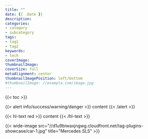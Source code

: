 ```yaml
---
title: ""
date: {{ .Date }}
description:
categories:
- category
- subcategory
tags:
- tag1
- tag2
keywords:
- tech
coverImage:
thumbnailImage: 
coverSize: full
metaAlignment: center
thumbnailImagePosition: left/bottom
#thumbnailImage: //example.com/image.jpg
---
```


<!--more-->
{{< toc >}}

{{< alert info/success/warning/danger >}} content {{< /alert >}}

{{< hl-text red >}} content {{< /hl-text >}}

{{< wide-image src="//d1u9biwaxjngwg.cloudfront.net/tag-plugins-showcase/car-1.jpg" title="Mercedes SLS" >}}
